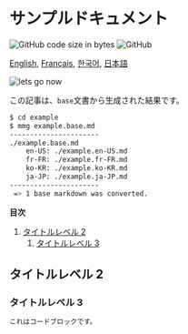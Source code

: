 # サンプルドキュメント

![GitHub code size in bytes](https://img.shields.io/github/languages/code-size/ryul1206/multilingual-markdown.svg)
![GitHub](https://img.shields.io/github/license/ryul1206/multilingual-markdown.svg)

[English](example.en-US.md),
[Français](example.fr-FR.md),
[한국어](example.ko-KR.md),
[日本語](example.ja-JP.md)

![lets go now](lets-go-now.jpg)

この記事は、`base`文書から生成された結果です。

```sh
$ cd example
$ mmg example.base.md
----------------------
./example.base.md
    en-US: ./example.en-US.md
    fr-FR: ./example.fr-FR.md
    ko-KR: ./example.ko-KR.md
    ja-JP: ./example.ja-JP.md
----------------------
 => 1 base markdown was converted.
```

**目次**

1. [タイトルレベル 2](#タイトルレベル-2)
    1. [タイトルレベル 3](#タイトルレベル-3)

## タイトルレベル 2

### タイトルレベル 3

```bash
これはコードブロックです。
```
